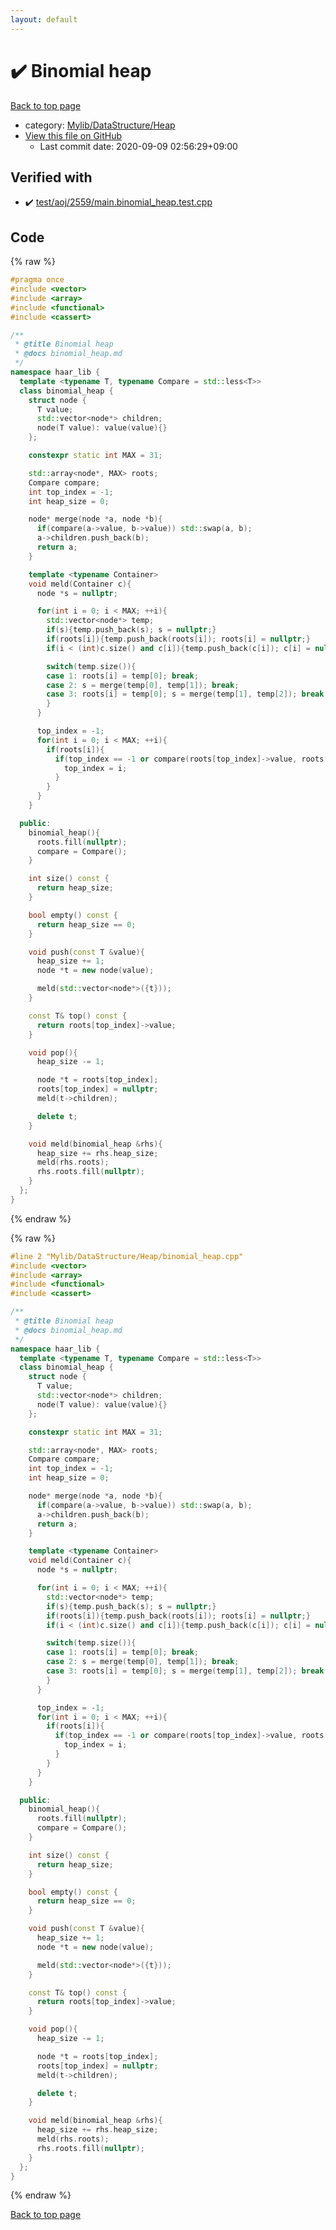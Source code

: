 ```yaml
---
layout: default
---
```


<!-- mathjax config similar to math.stackexchange -->
<script type="text/javascript" async
  src="https://cdnjs.cloudflare.com/ajax/libs/mathjax/2.7.5/MathJax.js?config=TeX-MML-AM_CHTML">
</script>
<script type="text/x-mathjax-config">
  MathJax.Hub.Config({
    TeX: { equationNumbers: { autoNumber: "AMS" }},
    tex2jax: {
      inlineMath: [ ['$','$'] ],
      processEscapes: true
    },
    "HTML-CSS": { matchFontHeight: false },
    displayAlign: "left",
    displayIndent: "2em"
  });
</script>

<script type="text/javascript" src="https://cdnjs.cloudflare.com/ajax/libs/jquery/3.4.1/jquery.min.js"></script>
<script src="https://cdn.jsdelivr.net/npm/jquery-balloon-js@1.1.2/jquery.balloon.min.js" integrity="sha256-ZEYs9VrgAeNuPvs15E39OsyOJaIkXEEt10fzxJ20+2I=" crossorigin="anonymous"></script>
<script type="text/javascript" src="../../../../assets/js/copy-button.js"></script>
<link rel="stylesheet" href="../../../../assets/css/copy-button.css" />


# :heavy_check_mark: Binomial heap

<a href="../../../../index.html">Back to top page</a>

* category: <a href="../../../../index.html#f151d59e79c7ff7f731ff52cf9b782e4">Mylib/DataStructure/Heap</a>
* <a href="{{ site.github.repository_url }}/blob/master/Mylib/DataStructure/Heap/binomial_heap.cpp">View this file on GitHub</a>
    - Last commit date: 2020-09-09 02:56:29+09:00




## Verified with

* :heavy_check_mark: <a href="../../../../verify/test/aoj/2559/main.binomial_heap.test.cpp.html">test/aoj/2559/main.binomial_heap.test.cpp</a>


## Code

<a id="unbundled"></a>
{% raw %}
```cpp
#pragma once
#include <vector>
#include <array>
#include <functional>
#include <cassert>

/**
 * @title Binomial heap
 * @docs binomial_heap.md
 */
namespace haar_lib {
  template <typename T, typename Compare = std::less<T>>
  class binomial_heap {
    struct node {
      T value;
      std::vector<node*> children;
      node(T value): value(value){}
    };

    constexpr static int MAX = 31;

    std::array<node*, MAX> roots;
    Compare compare;
    int top_index = -1;
    int heap_size = 0;

    node* merge(node *a, node *b){
      if(compare(a->value, b->value)) std::swap(a, b);
      a->children.push_back(b);
      return a;
    }

    template <typename Container>
    void meld(Container c){
      node *s = nullptr;

      for(int i = 0; i < MAX; ++i){
        std::vector<node*> temp;
        if(s){temp.push_back(s); s = nullptr;}
        if(roots[i]){temp.push_back(roots[i]); roots[i] = nullptr;}
        if(i < (int)c.size() and c[i]){temp.push_back(c[i]); c[i] = nullptr;}

        switch(temp.size()){
        case 1: roots[i] = temp[0]; break;
        case 2: s = merge(temp[0], temp[1]); break;
        case 3: roots[i] = temp[0]; s = merge(temp[1], temp[2]); break;
        }
      }

      top_index = -1;
      for(int i = 0; i < MAX; ++i){
        if(roots[i]){
          if(top_index == -1 or compare(roots[top_index]->value, roots[i]->value)){
            top_index = i;
          }
        }
      }
    }

  public:
    binomial_heap(){
      roots.fill(nullptr);
      compare = Compare();
    }

    int size() const {
      return heap_size;
    }

    bool empty() const {
      return heap_size == 0;
    }

    void push(const T &value){
      heap_size += 1;
      node *t = new node(value);

      meld(std::vector<node*>({t}));
    }

    const T& top() const {
      return roots[top_index]->value;
    }

    void pop(){
      heap_size -= 1;

      node *t = roots[top_index];
      roots[top_index] = nullptr;
      meld(t->children);

      delete t;
    }

    void meld(binomial_heap &rhs){
      heap_size += rhs.heap_size;
      meld(rhs.roots);
      rhs.roots.fill(nullptr);
    }
  };
}

```
{% endraw %}

<a id="bundled"></a>
{% raw %}
```cpp
#line 2 "Mylib/DataStructure/Heap/binomial_heap.cpp"
#include <vector>
#include <array>
#include <functional>
#include <cassert>

/**
 * @title Binomial heap
 * @docs binomial_heap.md
 */
namespace haar_lib {
  template <typename T, typename Compare = std::less<T>>
  class binomial_heap {
    struct node {
      T value;
      std::vector<node*> children;
      node(T value): value(value){}
    };

    constexpr static int MAX = 31;

    std::array<node*, MAX> roots;
    Compare compare;
    int top_index = -1;
    int heap_size = 0;

    node* merge(node *a, node *b){
      if(compare(a->value, b->value)) std::swap(a, b);
      a->children.push_back(b);
      return a;
    }

    template <typename Container>
    void meld(Container c){
      node *s = nullptr;

      for(int i = 0; i < MAX; ++i){
        std::vector<node*> temp;
        if(s){temp.push_back(s); s = nullptr;}
        if(roots[i]){temp.push_back(roots[i]); roots[i] = nullptr;}
        if(i < (int)c.size() and c[i]){temp.push_back(c[i]); c[i] = nullptr;}

        switch(temp.size()){
        case 1: roots[i] = temp[0]; break;
        case 2: s = merge(temp[0], temp[1]); break;
        case 3: roots[i] = temp[0]; s = merge(temp[1], temp[2]); break;
        }
      }

      top_index = -1;
      for(int i = 0; i < MAX; ++i){
        if(roots[i]){
          if(top_index == -1 or compare(roots[top_index]->value, roots[i]->value)){
            top_index = i;
          }
        }
      }
    }

  public:
    binomial_heap(){
      roots.fill(nullptr);
      compare = Compare();
    }

    int size() const {
      return heap_size;
    }

    bool empty() const {
      return heap_size == 0;
    }

    void push(const T &value){
      heap_size += 1;
      node *t = new node(value);

      meld(std::vector<node*>({t}));
    }

    const T& top() const {
      return roots[top_index]->value;
    }

    void pop(){
      heap_size -= 1;

      node *t = roots[top_index];
      roots[top_index] = nullptr;
      meld(t->children);

      delete t;
    }

    void meld(binomial_heap &rhs){
      heap_size += rhs.heap_size;
      meld(rhs.roots);
      rhs.roots.fill(nullptr);
    }
  };
}

```
{% endraw %}

<a href="../../../../index.html">Back to top page</a>

